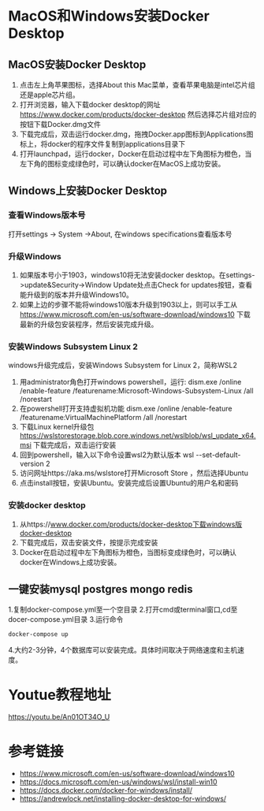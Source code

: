 # MacOS和Windows安装Docker Desktop
## MacOS安装Docker Desktop  
1. 点击左上角苹果图标，选择About this Mac菜单，查看苹果电脑是intel芯片组还是apple芯片组。
2. 打开浏览器，输入下载docker desktop的网址
https://www.docker.com/products/docker-desktop
然后选择芯片组对应的按钮下载Docker.dmg文件
3. 下载完成后，双击运行docker.dmg，拖拽Docker.app图标到Applications图标上，将docker的程序文件复制到applications目录下
4. 打开launchpad，运行docker，Docker在启动过程中左下角图标为橙色，当左下角的图标变成绿色时，可以确认docker在MacOS上成功安装。

## Windows上安装Docker Desktop 
### 查看Windows版本号
打开settings -> System ->About, 在windows specifications查看版本号
### 升级Windows
1. 如果版本号小于1903，windows10将无法安装docker desktop。在settings->update&Security->Window Update处点击Check for updates按钮，查看能升级到的版本并升级Windows10。
2. 如果上边的步骤不能将windows10版本升级到1903以上，则可以手工从
https://www.microsoft.com/en-us/software-download/windows10
下载最新的升级包安装程序，然后安装完成升级。
### 安装Windows Subsystem Linux 2
windows升级完成后，安装Windows Subsystem for Linux 2，简称WSL2
1. 用administrator角色打开windows powershell，运行:
dism.exe /online /enable-feature /featurename:Microsoft-Windows-Subsystem-Linux /all /norestart
2. 在powershell打开支持虚拟机功能
dism.exe /online /enable-feature /featurename:VirtualMachinePlatform /all /norestart
3. 下载Linux kernel升级包
https://wslstorestorage.blob.core.windows.net/wslblob/wsl_update_x64.msi
下载完成后，双击运行安装
4. 回到powershell，输入以下命令设置wsl2为默认版本
wsl --set-default-version 2
5. 访问网址https://aka.ms/wslstore打开Microsoft Store ，然后选择Ubuntu
6. 点击install按钮，安装Ubuntu。安装完成后设置Ubuntu的用户名和密码
### 安装docker desktop
1. 从https://www.docker.com/products/docker-desktop下载windows版docker-desktop
2. 下载完成后，双击安装文件，按提示完成安装
3. Docker在启动过程中左下角图标为橙色，当图标变成绿色时，可以确认docker在Windows上成功安装。

## 一键安装mysql postgres mongo redis 
1.复制docker-compose.yml至一个空目录
2.打开cmd或terminal窗口,cd至docer-compose.yml目录
3.运行命令
```
docker-compose up
```
4.大约2-3分钟，4个数据库可以安装完成。具体时间取决于网络速度和主机速度。

# Youtue教程地址
https://youtu.be/An01OT34O_U

# 参考链接
* https://www.microsoft.com/en-us/software-download/windows10
* https://docs.microsoft.com/en-us/windows/wsl/install-win10
* https://docs.docker.com/docker-for-windows/install/
* https://andrewlock.net/installing-docker-desktop-for-windows/
